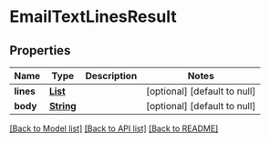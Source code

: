 # EmailTextLinesResult
## Properties

Name | Type | Description | Notes
------------ | ------------- | ------------- | -------------
**lines** | [**List**](string) |  | [optional] [default to null]
**body** | [**String**](string) |  | [optional] [default to null]

[[Back to Model list]](../README#documentation-for-models) [[Back to API list]](../README#documentation-for-api-endpoints) [[Back to README]](../README)

